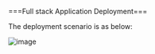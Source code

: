 ===Full stack Application Deployment===

The deployment scenario is as below:

![image](https://github.com/panthajan/fullstack-devops-test/assets/19544130/611f6d18-8bfd-4def-8d1d-1df1212afc74)


